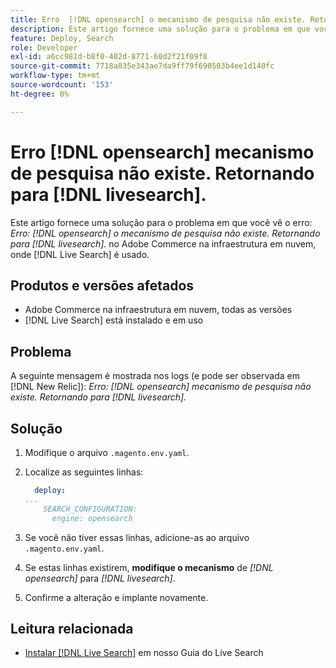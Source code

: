 ```yaml
---
title: Erro  [!DNL opensearch] o mecanismo de pesquisa não existe. Retornando para  [!DNL livesearch].
description: Este artigo fornece uma solução para o problema em que você vê o erro, 'Erro- [!DNL opensearch] mecanismo de pesquisa não existe. Retornando para  [!DNL livesearch].&grave;, no Adobe Commerce na infraestrutura em nuvem.
feature: Deploy, Search
role: Developer
exl-id: a6cc981d-b8f0-402d-8771-60d2f21f09f8
source-git-commit: 7718a835e343ae7da9ff79f690503b4ee1d140fc
workflow-type: tm+mt
source-wordcount: '153'
ht-degree: 0%

---
```


# Erro [!DNL opensearch] mecanismo de pesquisa não existe. Retornando para [!DNL livesearch].

Este artigo fornece uma solução para o problema em que você vê o erro: *Erro: [!DNL opensearch] o mecanismo de pesquisa não existe. Retornando para [!DNL livesearch].* no Adobe Commerce na infraestrutura em nuvem, onde [!DNL Live Search] é usado.

## Produtos e versões afetados

* Adobe Commerce na infraestrutura em nuvem, todas as versões
* [!DNL Live Search] está instalado e em uso

## Problema

A seguinte mensagem é mostrada nos logs (e pode ser observada em [!DNL New Relic]):
*Erro: [!DNL opensearch] mecanismo de pesquisa não existe. Retornando para [!DNL livesearch].*

## Solução

1. Modifique o arquivo `.magento.env.yaml`.
1. Localize as seguintes linhas:

   ```yaml
     deploy:
   ...
       SEARCH_CONFIGURATION:
         engine: opensearch
   ```

1. Se você não tiver essas linhas, adicione-as ao arquivo `.magento.env.yaml`.
1. Se estas linhas existirem, **modifique o mecanismo** de *[!DNL opensearch]* para *[!DNL livesearch]*.
1. Confirme a alteração e implante novamente.

## Leitura relacionada

* [Instalar [!DNL Live Search]](https://experienceleague.adobe.com/docs/commerce-merchant-services/live-search/onboard/install.html?lang=pt-BR) em nosso Guia do Live Search

